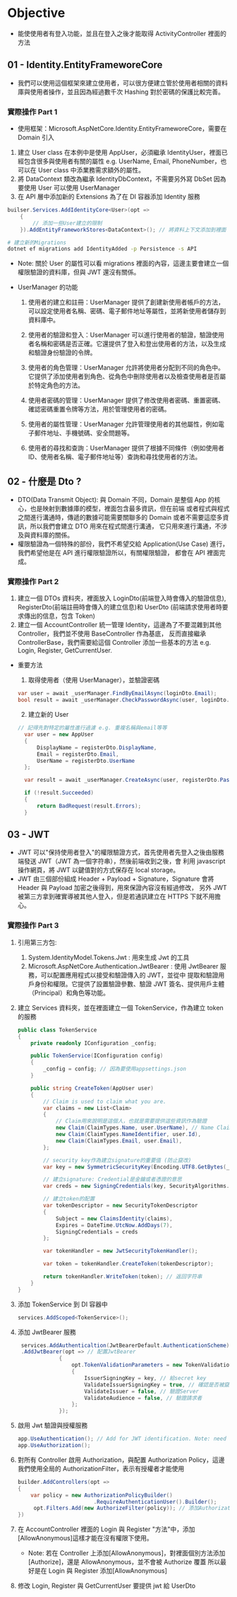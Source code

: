 # Objective

- 能使使用者有登入功能，並且在登入之後才能取得 ActivityController 裡面的方法

## 01 - Identity.EntityFrameworeCore

- 我們可以使用這個框架來建立使用者，可以很方便建立管於使用者相關的資料庫與使用者操作，並且因為經過數千次 Hashing
  對於密碼的保護比較完善。

### 實際操作 Part 1

- 使用框架：Microsoft.AspNetCore.Identity.EntityFrameworeCore，需要在 Domain 引入

1. 建立 User class 在本例中是使用 AppUser，必須繼承 IdentityUser，裡面已經包含很多與使用者有關的屬性 e.g.
   UserName, Email, PhoneNumber，也可以在 User class 中添業務需求額外的屬性。
2. 將 DataContext 類改為繼承 IdentityDbContext，不需要另外寫 DbSet<User> 因為要使用 User 可以使用 UserManager
3. 在 API 層中添加新的 Extensions 為了在 DI 容器添加 Identity 服務

```C#
builser.Services.AddIdentityCore<User>(opt =>
    {
        // 添加一些User建立的限制
    }).AddEntityFrameworkStores<DataContext>(); // 將資料上下文添加到裡面
```

```bash
# 建立新的Migrations
dotnet ef migrations add IdentityAdded -p Persistence -s API
```

- Note: 關於 User 的屬性可以看 migrations 裡面的內容，這邊主要會建立一個權限驗證的資料庫，但與 JWT 還沒有關係。
- UserManager 的功能

  1. 使用者的建立和註冊：UserManager 提供了創建新使用者帳戶的方法，可以設定使用者名稱、密碼、電子郵件地址等屬性，並將新使用者儲存到資料庫中。

  2. 使用者的驗證和登入：UserManager 可以進行使用者的驗證，驗證使用者名稱和密碼是否正確。它還提供了登入和登出使用者的方法，以及生成和驗證身份驗證的令牌。

  3. 使用者的角色管理：UserManager 允許將使用者分配到不同的角色中。它提供了添加使用者到角色、從角色中刪除使用者以及檢查使用者是否屬於特定角色的方法。

  4. 使用者密碼的管理：UserManager 提供了修改使用者密碼、重置密碼、確認密碼重置令牌等方法，用於管理使用者的密碼。

  5. 使用者的屬性管理：UserManager 允許管理使用者的其他屬性，例如電子郵件地址、手機號碼、安全問題等。

  6. 使用者的尋找和查詢：UserManager 提供了根據不同條件（例如使用者 ID、使用者名稱、電子郵件地址等）查詢和尋找使用者的方法。

## 02 - 什麼是 Dto ?

- DTO(Data Transmit Object): 與 Domain 不同，Domain 是整個 App 的核心，也是映射到數據庫的模型，裡面包含最多資訊，但在前端
  或者程式與程式之間進行溝通時，傳遞的數據可能需要關聯多的 Domain 或者不需要這麼多資訊，所以我們會建立 DTO 用來在程式間進行溝通，
  它只用來進行溝通，不涉及與資料庫的關係。
- 權限驗證為一個特殊的部份，我們不希望交給 Application(Use Case) 進行，我們希望他是在 API 進行權限驗證所以，有關權限驗證，
  都會在 API 裡面完成。

### 實際操作 Part 2

1. 建立一個 DTOs 資料夾，裡面放入 LoginDto(前端登入時會傳入的驗證信息), RegisterDto(前端註冊時會傳入的建立信息)和 UserDto
   (前端請求使用者時要求傳出的信息，包含 Token)
2. 建立一個 AccountController 統一管理 Identity，這邊為了不要混雜到其他 Controller，我們並不使用 BaseController 作為基底，
   反而直接繼承 ControllerBase，我們需要給這個 Controller 添加一些基本的方法 e.g. Login, Register, GetCurrentUser.

- 重要方法

  1. 取得使用者（使用 UserManager），並驗證密碼

  ```C#
  var user = await _userManager.FindByEmailAsync(loginDto.Email);
  bool result = await _userManager.CheckPasswordAsync(user, loginDto.Password) ;
  ```

  2. 建立新的 User

  ```C#
  // 記得先對特定的屬性進行過濾 e.g. 重複名稱與email等等
    var user = new AppUser
    {
        DisplayName = registerDto.DisplayName,
        Email = registerDto.Email,
        UserName = registerDto.UserName
    };

    var result = await _userManager.CreateAsync(user, registerDto.Password);

    if (!result.Succeeded)
    {
        return BadRequest(result.Errors);
    }
  ```

## 03 - JWT

- JWT 可以"保持使用者登入"的權限驗證方式，首先使用者先登入之後由服務端發送 JWT（JWT 為一個字符串），然後前端收到之後，會
  利用 javascript 操作網頁，將 JWT 以鍵值對的方式保存在 local storage。
- JWT 由三個部份組成 Header + Payload + Signature，Signature 會將 Header 與 Payload 加密之後得到，用來保證內容沒有經過修改，
  另外 JWT 被第三方拿到確實導被其他人登入，但是若通訊建立在 HTTPS 下就不用擔心。

### 實際操作 Part 3

1. 引用第三方包:
   1. System.IdentityModel.Tokens.Jwt : 用來生成 Jwt 的工具
   2. Microsoft.AspNetCore.Authentication.JwtBearer : 使用 JwtBearer 服務，可以配置應用程式以接受和驗證傳入的 JWT，並從中
      提取和驗證用戶身份和權限。它提供了設置驗證參數、驗證 JWT 簽名、提供用戶主體（Principal）和角色等功能。
2. 建立 Services 資料夾，並在裡面建立一個 TokenService，作為建立 token 的服務

   ```C#
   public class TokenService
   {
       private readonly IConfiguration _config;

       public TokenService(IConfiguration config)
       {
           _config = config; // 因為要使用appsettings.json
       }

       public string CreateToken(AppUser user)
       {
           // Claim is used to claim what you are.
           var claims = new List<Claim>
           {
               // Claim用來說明是這個人，也就是需要提供這些資訊作為驗證
               new Claim(ClaimTypes.Name, user.UserName), // Name Claim使用user中的UserName
               new Claim(ClaimTypes.NameIdentifier, user.Id),
               new Claim(ClaimTypes.Email, user.Email),
           };

           // security key作為建立signature的重要值 (防止竄改)
           var key = new SymmetricSecurityKey(Encoding.UTF8.GetBytes(_config["TokenKey"])); // it need be very longer

           // 建立signature: Credential是金鑰或者憑證的意思
           var creds = new SigningCredentials(key, SecurityAlgorithms.HmacSha512Signature);

           // 建立token的配置
           var tokenDescriptor = new SecurityTokenDescriptor
           {
               Subject = new ClaimsIdentity(claims),
               Expires = DateTime.UtcNow.AddDays(7),
               SigningCredentials = creds
           };

           var tokenHandler = new JwtSecurityTokenHandler();

           var token = tokenHandler.CreateToken(tokenDescriptor);

           return tokenHandler.WriteToken(token); // 返回字符串
       }
   }
   ```

3. 添加 TokenService 到 DI 容器中
   ```C#
   services.AddScoped<TokenService>();
   ```
4. 添加 JwtBearer 服務

   ```C#
    services.AddAuthenticaltion(JwtBearerDefault.AuthenticationScheme) // 這個方法要傳入一個Scheme
    .AddJwtBearer(opt => // 配置JwtBearer
                {
                    opt.TokenValidationParameters = new TokenValidationParameters
                    {
                        IssuerSigningKey = key, // 給secret key
                        ValidateIssuerSigningKey = true, // 確認是否被竄改
                        ValidateIssuer = false, // 驗證Server
                        ValidateAudience = false, // 驗證請求者
                    };
                });

   ```

5. 啟用 Jwt 驗證與授權服務
   ```C#
   app.UseAuthentication(); // Add for JWT identification. Note: need before Authorization.
   app.UseAuthorization();
   ```
6. 對所有 Controller 啟用 Authorization，與配置 Authorization Policy，這邊我們使用全局的
   AuthorizationFilter，表示有授權者才能使用
   ```C#
   builder.AddControllers(opt =>
   {
       var policy = new AuthorizationPolicyBuilder()
                           .RequireAuthenticationUser().Builder();
        opt.Filters.Add(new AuthorizeFilter(policy)); // 添加AuthorizationFilter給所有的Controller
   })
   ```
7. 在 AccountController 裡面的 Login 與 Register "方法"中，添加[AllowAnonymous]這樣才能在沒有權限下使用。
   - Note: 若在 Controller 上添加[AllowAnonymous]，對裡面個別方法添加[Authorize]，還是 AllowAnonymous，並不會被 Authorize 覆蓋
     所以最好是在 Login 與 Register 添加[AllowAnonymous]
8. 修改 Login, Register 與 GetCurrentUser 要提供 jwt 給 UserDto
